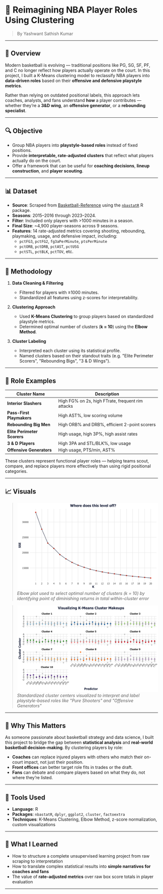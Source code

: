 # 🏀 Reimagining NBA Player Roles Using Clustering

> By Yashwant Sathish Kumar
---

## 📌 Overview

Modern basketball is evolving — traditional positions like PG, SG, SF, PF, and C no longer reflect how players actually operate on the court. In this project, I built a K-Means clustering model to reclassify NBA players into **data-driven roles** based on their **offensive and defensive playstyle metrics**.

Rather than relying on outdated positional labels, this approach lets coaches, analysts, and fans understand **how** a player contributes — whether they’re a **3&D wing**, an **offensive generator**, or a **rebounding specialist**.

---

## 🔍 Objective

- Group NBA players into **playstyle-based roles** instead of fixed positions.
- Provide **interpretable, rate-adjusted clusters** that reflect what players actually do on the court.
- Offer a framework that can be useful for **coaching decisions**, **lineup construction**, and **player scouting**.

---

## 📊 Dataset

- **Source**: Scraped from [Basketball-Reference](https://www.basketball-reference.com) using the [`nbastatR`](https://www.rdocumentation.org/packages/nbastatR/versions/0.1.10131) R package.
- **Seasons**: 2015–2016 through 2023–2024.
- **Filter**: Included only players with >1000 minutes in a season.
- **Final Size**: ~4,900 player-seasons across 9 seasons.
- **Features**: 14 rate-adjusted metrics covering shooting, rebounding, playmaking, usage, and defensive impact, including:
  - `pctFG3`, `pctFG2`, `fg3aPerMinute`, `ptsPerMinute`
  - `pctORB`, `pctDRB`, `pctAST`, `pctUSG`
  - `pctSTL`, `pctBLK`, `pctTOV`, etc.

---

## 🧠 Methodology

1. **Data Cleaning & Filtering**
   - Filtered for players with ≥1000 minutes.
   - Standardized all features using z-scores for interpretability.

2. **Clustering Approach**
   - Used **K-Means Clustering** to group players based on standardized playstyle metrics.
   - Determined optimal number of clusters (**k = 10**) using the **Elbow Method**.

3. **Cluster Labeling**
   - Interpreted each cluster using its statistical profile.
   - Named clusters based on their standout traits (e.g. "Elite Perimeter Scorers", "Rebounding Bigs", "3 & D Wings").

---

## 🧾 Role Examples

| Cluster Name             | Description |
|--------------------------|-------------|
| **Interior Slashers**     | High FG% on 2s, high FTrate, frequent rim attacks |
| **Pass-First Playmakers** | High AST%, low scoring volume |
| **Rebounding Big Men**    | High ORB% and DRB%, efficient 2-point scorers |
| **Elite Perimeter Scorers** | High usage, high 3P%, high assist rates |
| **3 & D Players**         | High 3PA and STL/BLK%, low usage |
| **Offensive Generators**  | High usage, PTS/min, AST% |

These clusters represent functional player roles — helping teams scout, compare, and replace players more effectively than using rigid positional categories.

---

## 📈 Visuals

> ![Elbow Method](ElbowMethod.png)  
> *Elbow plot used to select optimal number of clusters (k = 10) by identifying point of diminishing returns in total within-cluster error*

> ![Cluster Output](Clusters.png)  
> *Standardized cluster centers visualized to interpret and label playstyle-based roles like "Pure Shooters" and "Offensive Generators"*
---

## 🏀 Why This Matters

As someone passionate about basketball strategy and data science, I built this project to bridge the gap between **statistical analysis** and **real-world basketball decision-making**. By clustering players by role:

- **Coaches** can replace injured players with others who match their on-court impact, not just their position.
- **Front offices** can better target role fits in trades or the draft.
- **Fans** can debate and compare players based on what they do, not where they’re listed.

---

## 📂 Tools Used

- **Language**: R  
- **Packages**: `nbastatR`, `dplyr`, `ggplot2`, `cluster`, `factoextra`  
- **Techniques**: K-Means Clustering, Elbow Method, z-score normalization, custom visualizations

---

## 🧠 What I Learned

- How to structure a complete unsupervised learning project from raw scraping to interpretation
- How to translate complex statistical results into **simple narratives for coaches and fans**
- The value of **rate-adjusted metrics** over raw box score totals in player evaluation

---

